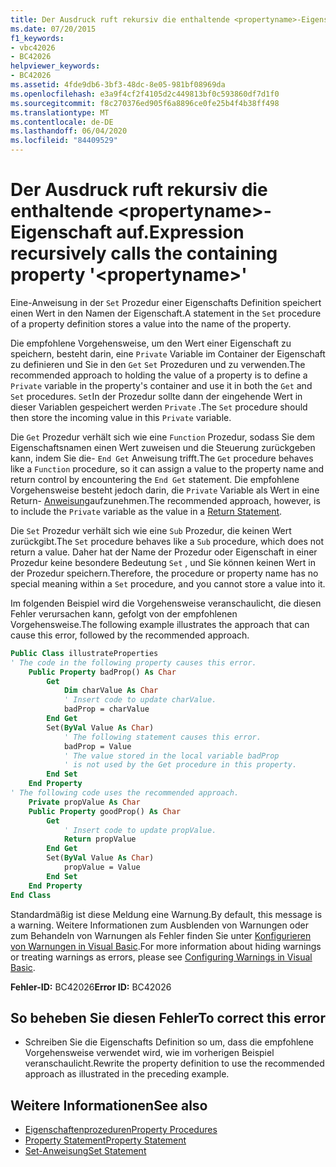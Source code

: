 ```yaml
---
title: Der Ausdruck ruft rekursiv die enthaltende <propertyname>-Eigenschaft auf.
ms.date: 07/20/2015
f1_keywords:
- vbc42026
- BC42026
helpviewer_keywords:
- BC42026
ms.assetid: 4fde9db6-3bf3-48dc-8e05-981bf08969da
ms.openlocfilehash: e3a9f4cf2f4105d2c449813bf0c593860df7d1f0
ms.sourcegitcommit: f8c270376ed905f6a8896ce0fe25b4f4b38ff498
ms.translationtype: MT
ms.contentlocale: de-DE
ms.lasthandoff: 06/04/2020
ms.locfileid: "84409529"
---
```

# <a name="expression-recursively-calls-the-containing-property-propertyname"></a><span data-ttu-id="ee1a0-102">Der Ausdruck ruft rekursiv die enthaltende \<propertyname>-Eigenschaft auf.</span><span class="sxs-lookup"><span data-stu-id="ee1a0-102">Expression recursively calls the containing property '\<propertyname>'</span></span>
<span data-ttu-id="ee1a0-103">Eine-Anweisung in der `Set` Prozedur einer Eigenschafts Definition speichert einen Wert in den Namen der Eigenschaft.</span><span class="sxs-lookup"><span data-stu-id="ee1a0-103">A statement in the `Set` procedure of a property definition stores a value into the name of the property.</span></span>  
  
 <span data-ttu-id="ee1a0-104">Die empfohlene Vorgehensweise, um den Wert einer Eigenschaft zu speichern, besteht darin, eine `Private` Variable im Container der Eigenschaft zu definieren und Sie in den `Get` `Set` Prozeduren und zu verwenden.</span><span class="sxs-lookup"><span data-stu-id="ee1a0-104">The recommended approach to holding the value of a property is to define a `Private` variable in the property's container and use it in both the `Get` and `Set` procedures.</span></span> <span data-ttu-id="ee1a0-105">`Set`In der Prozedur sollte dann der eingehende Wert in dieser Variablen gespeichert werden `Private` .</span><span class="sxs-lookup"><span data-stu-id="ee1a0-105">The `Set` procedure should then store the incoming value in this `Private` variable.</span></span>  
  
 <span data-ttu-id="ee1a0-106">Die `Get` Prozedur verhält sich wie eine `Function` Prozedur, sodass Sie dem Eigenschaftsnamen einen Wert zuweisen und die Steuerung zurückgeben kann, indem Sie die- `End Get` Anweisung trifft.</span><span class="sxs-lookup"><span data-stu-id="ee1a0-106">The `Get` procedure behaves like a `Function` procedure, so it can assign a value to the property name and return control by encountering the `End Get` statement.</span></span> <span data-ttu-id="ee1a0-107">Die empfohlene Vorgehensweise besteht jedoch darin, die `Private` Variable als Wert in eine Return- [Anweisung](../statements/return-statement.md)aufzunehmen.</span><span class="sxs-lookup"><span data-stu-id="ee1a0-107">The recommended approach, however, is to include the `Private` variable as the value in a [Return Statement](../statements/return-statement.md).</span></span>  
  
 <span data-ttu-id="ee1a0-108">Die `Set` Prozedur verhält sich wie eine `Sub` Prozedur, die keinen Wert zurückgibt.</span><span class="sxs-lookup"><span data-stu-id="ee1a0-108">The `Set` procedure behaves like a `Sub` procedure, which does not return a value.</span></span> <span data-ttu-id="ee1a0-109">Daher hat der Name der Prozedur oder Eigenschaft in einer Prozedur keine besondere Bedeutung `Set` , und Sie können keinen Wert in der Prozedur speichern.</span><span class="sxs-lookup"><span data-stu-id="ee1a0-109">Therefore, the procedure or property name has no special meaning within a `Set` procedure, and you cannot store a value into it.</span></span>  
  
 <span data-ttu-id="ee1a0-110">Im folgenden Beispiel wird die Vorgehensweise veranschaulicht, die diesen Fehler verursachen kann, gefolgt von der empfohlenen Vorgehensweise.</span><span class="sxs-lookup"><span data-stu-id="ee1a0-110">The following example illustrates the approach that can cause this error, followed by the recommended approach.</span></span>  
  
```vb  
Public Class illustrateProperties  
' The code in the following property causes this error.  
    Public Property badProp() As Char  
        Get  
            Dim charValue As Char  
            ' Insert code to update charValue.  
            badProp = charValue  
        End Get  
        Set(ByVal Value As Char)  
            ' The following statement causes this error.  
            badProp = Value  
            ' The value stored in the local variable badProp  
            ' is not used by the Get procedure in this property.  
        End Set  
    End Property  
' The following code uses the recommended approach.  
    Private propValue As Char  
    Public Property goodProp() As Char  
        Get  
            ' Insert code to update propValue.  
            Return propValue  
        End Get  
        Set(ByVal Value As Char)  
            propValue = Value  
        End Set  
    End Property  
End Class  
```  
  
 <span data-ttu-id="ee1a0-111">Standardmäßig ist diese Meldung eine Warnung.</span><span class="sxs-lookup"><span data-stu-id="ee1a0-111">By default, this message is a warning.</span></span> <span data-ttu-id="ee1a0-112">Weitere Informationen zum Ausblenden von Warnungen oder zum Behandeln von Warnungen als Fehler finden Sie unter [Konfigurieren von Warnungen in Visual Basic](/visualstudio/ide/configuring-warnings-in-visual-basic).</span><span class="sxs-lookup"><span data-stu-id="ee1a0-112">For more information about hiding warnings or treating warnings as errors, please see [Configuring Warnings in Visual Basic](/visualstudio/ide/configuring-warnings-in-visual-basic).</span></span>  
  
 <span data-ttu-id="ee1a0-113">**Fehler-ID:** BC42026</span><span class="sxs-lookup"><span data-stu-id="ee1a0-113">**Error ID:** BC42026</span></span>  
  
## <a name="to-correct-this-error"></a><span data-ttu-id="ee1a0-114">So beheben Sie diesen Fehler</span><span class="sxs-lookup"><span data-stu-id="ee1a0-114">To correct this error</span></span>  
  
- <span data-ttu-id="ee1a0-115">Schreiben Sie die Eigenschafts Definition so um, dass die empfohlene Vorgehensweise verwendet wird, wie im vorherigen Beispiel veranschaulicht.</span><span class="sxs-lookup"><span data-stu-id="ee1a0-115">Rewrite the property definition to use the recommended approach as illustrated in the preceding example.</span></span>  
  
## <a name="see-also"></a><span data-ttu-id="ee1a0-116">Weitere Informationen</span><span class="sxs-lookup"><span data-stu-id="ee1a0-116">See also</span></span>

- [<span data-ttu-id="ee1a0-117">Eigenschaftenprozeduren</span><span class="sxs-lookup"><span data-stu-id="ee1a0-117">Property Procedures</span></span>](../../programming-guide/language-features/procedures/property-procedures.md)
- [<span data-ttu-id="ee1a0-118">Property Statement</span><span class="sxs-lookup"><span data-stu-id="ee1a0-118">Property Statement</span></span>](../statements/property-statement.md)
- [<span data-ttu-id="ee1a0-119">Set-Anweisung</span><span class="sxs-lookup"><span data-stu-id="ee1a0-119">Set Statement</span></span>](../statements/set-statement.md)
